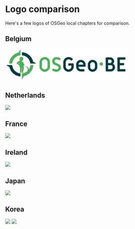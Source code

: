 # Logo comparison

Here's a few logos of OSGeo local chapters for comparison.

## Belgium

<img src="osgeo-be.svg" width="400"/>

## Netherlands

<img src="https://osgeo.nl/wp-content/uploads/2017/09/osgeonl-logo-263x70.png" width="400">

## France

<img src="https://www.osgeo.asso.fr/themes/osgeo2018/logo.png" width="400">

## Ireland

<img src="https://wiki.osgeo.org/images/b/b3/Ieosgeowiki.png" width="400">

## Japan

<img src="https://github.com/OSGeo/osgeo/blob/master/osgeo-jp/osgeo-jp.png?raw=true" width="400">

## Korea

<img src="https://github.com/OSGeo/osgeo/blob/master/osgeo-ko/branding/osgeo-ko-alternate.png?raw=true" width="400">

<img src="https://github.com/OSGeo/osgeo/blob/master/osgeo-ko/branding/osgeo-ko-logo.png?raw=true" width="400">
